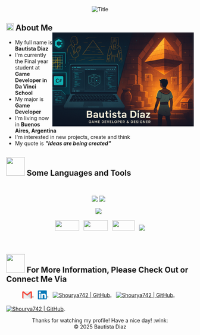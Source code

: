 <div align="center">
  <img src="https://readme-typing-svg.herokuapp.com?font=Merriweather+Daughter&color=%2767E8&size=50&center=true&vCenter=true&height=60&width=600&lines=Hi!+I'm+Bauti;Welcome+to+my+profile!" alt="Title"></img>
</div>


## <img src="https://raw.githubusercontent.com/nixin72/nixin72/master/wave.gif" width="20px" height="20px"></img> About Me <img src="https://raw.githubusercontent.com/BautistaDiaz04/BautistaDiaz04/refs/heads/main/47c9f5f2-b81e-4142-826a-5f4d006615a5.png"  width="380" align="right"/>

-  My full name is **Bautista Diaz** 
-  I'm currently the Final year student at **Game Developer in Da Vinci School**
-  My major is **Game Developer**
-  I'm living now in **Buenos Aires, Argentina**
-  I'm interested in new projects, create and think 
-  My quote is **_"Ideas are being created"_**
## <img src="https://media2.giphy.com/media/QssGEmpkyEOhBCb7e1/giphy.gif?cid=ecf05e47a0n3gi1bfqntqmob8g9aid1oyj2wr3ds3mg700bl&rid=giphy.gif" width="50px" height="50px"> Some Languages and Tools

<br>

<p  align="center">

<img src="https://img.shields.io/badge/unity-%23000000.svg?style=for-the-badge&logo=unity&logoColor=white" height="100"/>
<img src="https://img.shields.io/badge/c%23-%23239120.svg?style=for-the-badge&logo=csharp&logoColor=white" height="25"/>
  &nbsp;
  </p>
  
<p  align="center">

 


  </p>
  <p  align="center">

<img src="https://img.shields.io/badge/github-%23121011.svg?style=for-the-badge&logo=github&logoColor=white" height="25"/>
  &nbsp;
  
 <p  align="center">

<img src="https://1000marcas.net/wp-content/uploads/2021/06/ZBrush-Logo.jpg" height="28" width="65">
  &nbsp;

<img src="https://i.servimg.com/u/f11/18/18/55/83/autode10.jpg" height="28" width="65">
&nbsp;
  
  <img src="https://uxwing.com/wp-content/themes/uxwing/download/brands-and-social-media/adobe-substance-3d-painter-icon.png" height="28"  width="60">
&nbsp;
  
<img src="https://img.shields.io/badge/Visual_Studio_Code-0078D4?style=for-the-badge&logo=visual%20studio%20code&logoColor=white" height="25">
</p>
<p align="center">


</p>
<br>

## <img src='https://raw.githubusercontent.com/ShahriarShafin/ShahriarShafin/main/Assets/handshake.gif' width="50px" height="50px"> For More Information, Please Check Out or Connect Me Via

<p align="center">
  <a href="bautistadiaz93@gmail.com" >
    <img align="center" alt="Shourya742 | Gmail" width="26px" src="https://github.com/SatYu26/SatYu26/blob/master/Assets/Gmail.svg" />
  </a> &nbsp;&nbsp;
  
  <a href="https://www.linkedin.com/in/d%C3%ADaz-bautista-0a2282213/" target="_blank">
    <img align="center" alt="Shourya742 | Linkedin" width="24px" src="https://github.com/SatYu26/SatYu26/blob/master/Assets/Linkedin.svg" />
  </a> &nbsp;&nbsp;
  
  <a href="https://github.com/BautistaDiaz04" target="_blank">
    <img align="center" alt="Shourya742 | GitHub" width="26px" src="https://upload.wikimedia.org/wikipedia/commons/thumb/a/ae/Github-desktop-logo-symbol.svg/1024px-Github-desktop-logo-symbol.svg.png" />
  </a> &nbsp;&nbsp;
 
   <a href="https://www.instagram.com/bautidiaz1/?next=%2F" target="_blank">
    <img align="center" alt="Shourya742 | GitHub" width="26px" src="https://upload.wikimedia.org/wikipedia/commons/thumb/9/95/Instagram_logo_2022.svg/2048px-Instagram_logo_2022.svg.png" />
  </a> &nbsp;&nbsp;
<p>

<a href="https://github.com/maxicollavo/NewTepet" target="_blank">
   <img align="center" alt="Shourya742 | GitHub" width="26px" src="https://upload.wikimedia.org/wikipedia/commons/thumb/9/95/Instagram_logo_2022.svg/2048px-Instagram_logo_2022.svg.png" />
  </a> &nbsp;&nbsp;

<div align="center">
   Thanks for watching my profile! Have a nice day! :wink: <br/>
  &copy; 2025 Bautista Diaz
</div>
